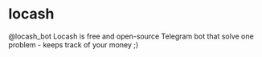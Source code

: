 # locash

@locash_bot
Locash is free and open-source Telegram bot that solve one problem - keeps track of your money ;)

